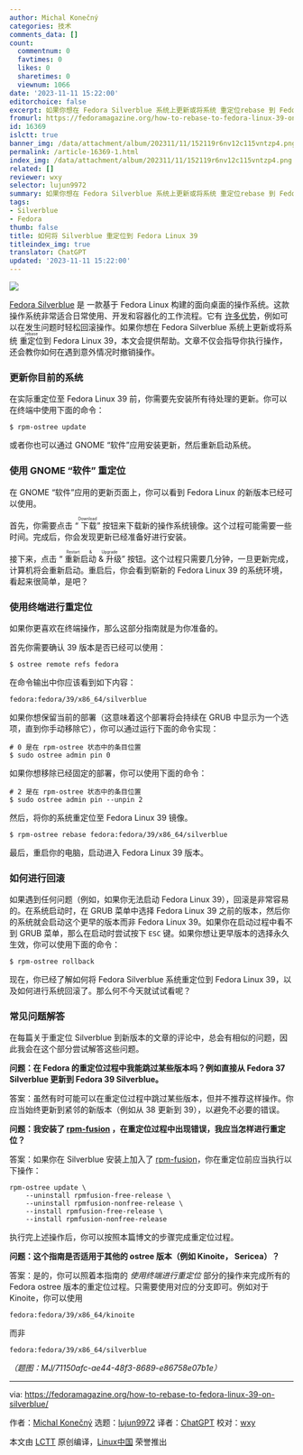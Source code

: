 ```yaml
---
author: Michal Konečný
categories: 技术
comments_data: []
count:
  commentnum: 0
  favtimes: 0
  likes: 0
  sharetimes: 0
  viewnum: 1066
date: '2023-11-11 15:22:00'
editorchoice: false
excerpt: 如果你想在 Fedora Silverblue 系统上更新或将系统 重定位rebase 到 Fedora Linux 39，本文会提供帮助。
fromurl: https://fedoramagazine.org/how-to-rebase-to-fedora-linux-39-on-silverblue/
id: 16369
islctt: true
banner_img: /data/attachment/album/202311/11/152119r6nv12c115vntzp4.png
permalink: /article-16369-1.html
index_img: /data/attachment/album/202311/11/152119r6nv12c115vntzp4.png.thumb.jpg
related: []
reviewer: wxy
selector: lujun9972
summary: 如果你想在 Fedora Silverblue 系统上更新或将系统 重定位rebase 到 Fedora Linux 39，本文会提供帮助。
tags:
- Silverblue
- Fedora
thumb: false
title: 如何将 Silverblue 重定位到 Fedora Linux 39
titleindex_img: true
translator: ChatGPT
updated: '2023-11-11 15:22:00'
---
```


![](/data/attachment/album/202311/11/152119r6nv12c115vntzp4.png)


[Fedora Silverblue](https://docs.fedoraproject.org/en-US/fedora-silverblue/) 是 一款基于 Fedora Linux 构建的面向桌面的操作系统。这款操作系统非常适合日常使用、开发和容器化的工作流程。它有 [许多优势](https://fedoramagazine.org/give-fedora-silverblue-a-test-drive/)，例如可以在发生问题时轻松回滚操作。如果你想在 Fedora Silverblue 系统上更新或将系统 <ruby> 重定位 <rt>  rebase </rt></ruby> 到 Fedora Linux 39，本文会提供帮助。文章不仅会指导你执行操作，还会教你如何在遇到意外情况时撤销操作。


### 更新你目前的系统


在实际重定位至 Fedora Linux 39 前，你需要先安装所有待处理的更新。你可以在终端中使用下面的命令：



```
$ rpm-ostree update

```

或者你也可以通过 GNOME “软件”应用安装更新，然后重新启动系统。


### 使用 GNOME “软件” 重定位


在 GNOME “软件”应用的更新页面上，你可以看到 Fedora Linux 的新版本已经可以使用。


首先，你需要点击 “<ruby> 下载 <rt>  Download </rt></ruby>” 按钮来下载新的操作系统镜像。这个过程可能需要一些时间。完成后，你会发现更新已经准备好进行安装。


接下来，点击 “<ruby> 重新启动 &amp; 升级 <rt>  Restart &amp; Upgrade </rt></ruby>” 按钮。这个过程只需要几分钟，一旦更新完成，计算机将会重新启动。重启后，你会看到崭新的 Fedora Linux 39 的系统环境，看起来很简单，是吧？


### 使用终端进行重定位


如果你更喜欢在终端操作，那么这部分指南就是为你准备的。


首先你需要确认 39 版本是否已经可以使用：



```
$ ostree remote refs fedora

```

在命令输出中你应该看到如下内容：



```
fedora:fedora/39/x86_64/silverblue

```

如果你想保留当前的部署（这意味着这个部署将会持续在 GRUB 中显示为一个选项，直到你手动移除它），你可以通过运行下面的命令实现：



```
# 0 是在 rpm-ostree 状态中的条目位置
$ sudo ostree admin pin 0

```

如果你想移除已经固定的部署，你可以使用下面的命令：



```
# 2 是在 rpm-ostree 状态中的条目位置
$ sudo ostree admin pin --unpin 2

```

然后，将你的系统重定位至 Fedora Linux 39 镜像。



```
$ rpm-ostree rebase fedora:fedora/39/x86_64/silverblue

```

最后，重启你的电脑，启动进入 Fedora Linux 39 版本。


### 如何进行回滚


如果遇到任何问题（例如，如果你无法启动 Fedora Linux 39），回滚是非常容易的。在系统启动时，在 GRUB 菜单中选择 Fedora Linux 39 之前的版本，然后你的系统就会启动这个更早的版本而非 Fedora Linux 39。如果你在启动过程中看不到 GRUB 菜单，那么在启动时尝试按下 `ESC` 键。如果你想让更早版本的选择永久生效，你可以使用下面的命令：



```
$ rpm-ostree rollback

```

现在，你已经了解如何将 Fedora Silverblue 系统重定位到 Fedora Linux 39，以及如何进行系统回滚了。那么何不今天就试试看呢？


### 常见问题解答


在每篇关于重定位 Silverblue 到新版本的文章的评论中，总会有相似的问题，因此我会在这个部分尝试解答这些问题。


**问题：在 Fedora 的重定位过程中我能跳过某些版本吗？例如直接从 Fedora 37 Silverblue 更新到 Fedora 39 Silverblue。**


答案：虽然有时可能可以在重定位过程中跳过某些版本，但并不推荐这样操作。你应当始终更新到紧邻的新版本（例如从 38 更新到 39），以避免不必要的错误。


**问题：我安装了 [rpm-fusion](https://rpmfusion.org/) ，在重定位过程中出现错误，我应当怎样进行重定位？**


答案：如果你在 Silverblue 安装上加入了 [rpm-fusion](https://rpmfusion.org/)，你在重定位前应当执行以下操作：



```
rpm-ostree update \
    --uninstall rpmfusion-free-release \
    --uninstall rpmfusion-nonfree-release \
    --install rpmfusion-free-release \
    --install rpmfusion-nonfree-release

```

执行完上述操作后，你可以按照本篇博文的步骤完成重定位过程。


**问题：这个指南是否适用于其他的 ostree 版本（例如 Kinoite， Sericea）？**


答案：是的，你可以照着本指南的 *使用终端进行重定位* 部分的操作来完成所有的 Fedora ostree 版本的重定位过程。只需要使用对应的分支即可。例如对于 Kinoite，你可以使用



```
fedora:fedora/39/x86_64/kinoite

```

而非



```
fedora:fedora/39/x86_64/silverblue

```

*（题图：MJ/71150afc-ae44-48f3-8689-e86758e07b1e）*




---


via: <https://fedoramagazine.org/how-to-rebase-to-fedora-linux-39-on-silverblue/>


作者：[Michal Konečný](https://fedoramagazine.org/author/zlopez/) 选题：[lujun9972](https://github.com/lujun9972) 译者：[ChatGPT](https://linux.cn/lctt/ChatGPT) 校对：[wxy](https://github.com/wxy)


本文由 [LCTT](https://github.com/LCTT/TranslateProject) 原创编译，[Linux中国](https://linux.cn/) 荣誉推出